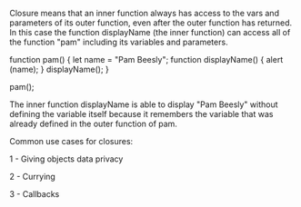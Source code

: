 Closure means that an inner function always has access to the vars and parameters of its outer function, even after the outer function has returned. In this case the function displayName (the inner function) can access all of the function "pam" including its variables and parameters. 


function pam() {
    let name = "Pam Beesly";
    function displayName() {
        alert (name);
    }
  displayName(); 
}

pam();

The inner function displayName is able to display "Pam Beesly" without defining the variable itself because it remembers the variable that was already defined in the outer function of pam.

Common use cases for closures:

1 - Giving objects data privacy  

2 - Currying

3 - Callbacks

